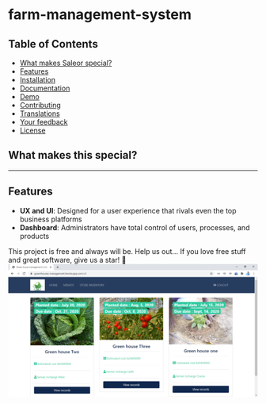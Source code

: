 # farm-management-system

## Table of Contents

- [What makes Saleor special?](#what-makes-saleor-special)
- [Features](#features)
- [Installation](#installation)
- [Documentation](#documentation)
- [Demo](#demo)
- [Contributing](#contributing)
- [Translations](#translations)
- [Your feedback](#your-feedback)
- [License](#license)

## What makes this special?
********

## Features


- **UX and UI**: Designed for a user experience that rivals even the top business platforms
- **Dashboard**: Administrators have total control of users, processes, and products

This project is free and always will be.
Help us out… If you love free stuff and great software, give us a star! 🌟
![1 copy 2x](https://github.com/kevinmuturi5/farm-management-system/blob/main/mysite/static/img/Green%20house%20management%20_%20Listings%20-%20Google%20Chrome%2024_11_2020%2016_30_45.png)

